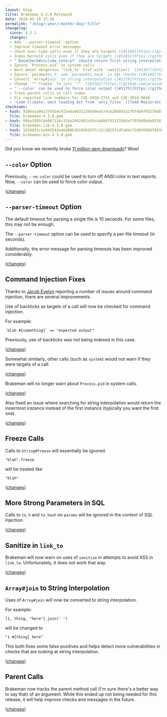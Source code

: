 ```yaml
---
layout: blog
title: Brakeman 4.3.0 Released
date: 2018-05-10 15:36
permalink: "/blog/:year/:month/:day/:title"
changelog:
  since: 4.2.1
  changes:
  - Add `--parser-timeout` option
  - Improve timeout error messages
  - Check exec-type calls even if they are targets ([#1199](https://github.com/presidentbeef/brakeman/issues/1199))
  - Index Kernel# calls even if they are targets ([#1183](https://github.com/presidentbeef/brakeman/issues/1183))
  - "`BaseCheck#include_interp?` should return first string interpolation ([#1189](https://github.com/presidentbeef/brakeman/issues/1189))"
  - Ignore `Process.pid` in system calls
  - Warn about dangerous `link_to` href with `sanitize()` ([#1187](https://github.com/presidentbeef/brakeman/issues/1187))
  - Ignore `params#to_h` and `params#to_hash` in SQL checks ([#1180](https://github.com/presidentbeef/brakeman/issues/1180))
  - Convert `Array#join` to string interpolation ([#1179](https://github.com/presidentbeef/brakeman/issues/1179))
  - Change `"".freeze` to just `""` ([#1182](https://github.com/presidentbeef/brakeman/issues/1182))
  - "`--color` can be used to force color output ([#1175](https://github.com/presidentbeef/brakeman/issues/1175))"
  - Track parent calls in call index
  - Fix reported line numbers for CVE-2018-3741 and CVE-2018-8048
  - 'Code Climate: omit leading dot from `only_files` ([Todd Mazierski](https://github.com/toddmazierski))'
checksums:
- hash: 9284a1a9413743b4c915eda40312395e0ee574c6286893a27074b6f9527648f4
  file: brakeman-4.3.0.gem
- hash: 89ba3385fab967114c31da1462401c03caa8847d1115566a77039d0bda95181e
  file: brakeman-lib-4.3.0.gem
- hash: 1834031c1e949242ea6d08b3b1036d3f7c12c28257cdfa94cf3d0459b6f851b6
  file: brakeman-min-4.3.0.gem
---
```



Did you know we recently broke [11 million gem downloads](http://bestgems.org/gems/brakeman)? Wow!


## `--color` Option

Previously, `--no-color` could be used to turn off ANSI color in text reports. Now, `--color` can be used to force color output.

([changes](https://github.com/presidentbeef/brakeman/pull/1176))

## `--parser-timeout` Option

The default timeout for parsing a single file is 10 seconds. For some files, this may not be enough.

The `--parser-timeout` option can be used to specify a per-file timeout (in seconds).

Additionally, the error message for parsing timeouts has been improved considerably.

([changes](https://github.com/presidentbeef/brakeman/pull/1194))

## Command Injection Fixes

Thanks to [Jacob Evelyn](https://github.com/JacobEvelyn) reporting a number of issues around command injection, there are several improvements.

Use of backticks as targets of a call will now be checked for command injection.

For example:

    `blah #{something}` == "expected output"

Previously, use of backticks was not being indexed in this case.

([changes](https://github.com/presidentbeef/brakeman/pull/1185))

Somewhat similarly, other calls (such as `system`) would not warn if they were targets of a call.

([changes](https://github.com/presidentbeef/brakeman/pull/1200))

Brakeman will no longer warn about `Process.pid` in system calls.

([changes](https://github.com/presidentbeef/brakeman/commit/f9195312931caa49e369730a0798dad750150f76))

Also fixed an issue where searching for string interpolation would return the innermost instance instead of the first instance (typically you want the first one).

([changes](https://github.com/presidentbeef/brakeman/pull/1195))

## Freeze Calls

Calls to `String#freeze` will essentially be ignored.

    "blah".freeze

will be treated like

    "blah"

([changes](https://github.com/presidentbeef/brakeman/pull/1188)) 

## More Strong Parameters in SQL

Calls to `to_h` and `to_hash` on `params` will be ignored in the context of SQL injection.

([changes](https://github.com/presidentbeef/brakeman/pull/1191))

## Sanitize in `link_to`

Brakeman will now warn on uses of `sanitize` in attempts to avoid XSS in `link_to`. Unfortunately, it does not work that way.

([changes](https://github.com/presidentbeef/brakeman/pull/1192))

## `Array#join` to String Interpolation

Uses of `Array#join` will now be converted to string interpolation.

For example:

    [1, thing, "here"].join(' ')

will be changed to

    "1 #{thing} here"

This both fixes some false positives and helps detect more vulnerabilities in checks that are looking at string interpolation.

([changes](https://github.com/presidentbeef/brakeman/pull/1198))

## Parent Calls

Brakeman now tracks the parent method call (I'm sure there's a better way to say that) of an argument. While this ended up not being needed for this release, it will help improve checks and messages in the future.

([changes](https://github.com/presidentbeef/brakeman/pull/1193))

